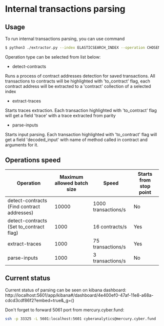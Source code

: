 # Internal transactions parsing
## Usage
To run internal transactions parsing, you can use command 
```bash
$ python3 ./extractor.py --index ELASTICSEARCH_INDEX --operation CHOSEN_OPERATION
```
Operation type can be selected from list below:
- detect-contracts

Runs a process of contract addresses detection for saved transactions. All transactions to contracts will be highlighted with 'to_contract' flag, each contract address will be extracted to a 'contract' collection of a selected index
- extract-traces

Starts traces extraction. Each transaction highlighted with 'to_contract' flag will get a field 'trace' with a trace extracted from parity
- parse-inputs

Starts input parsing. Each transaction highlighted with 'to_contract' flag will get a field 'decoded_input' with name of method called in contract and arguments for it.

## Operations speed

| Operation                                  | Maximum allowed batch size | Speed               | Starts from stop point |
|--------------------------------------------|----------------------------|---------------------|------------------------|
| detect-contracts (Find contract addresses) | 10000                      | 1000 transactions/s | No                     |
| detect-contracts (Set to_contract flag)    | 1000                       | 16 contracts/s      | Yes                    |
| extract-traces                             | 1000                       | 75 transactions/s   | Yes                    |
| parse-inputs                               | 1000                       | 3 transactions/s    | No                     |

## Current status
Current status of parsing can be seen on kibana dashboard:
http://localhost:5601/app/kibana#/dashboard/4e400ef0-47af-11e8-a68a-cdcd3cdf86f2?embed=true&_g=()

Don't forget to forward 5061 port from mercury.cyber.fund:
```bash
ssh -p 33325 -L 5601:localhost:5601 cyberanalytics@mercury.cyber.fund
```